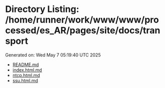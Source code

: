 # Directory Listing: /home/runner/work/www/www/processed/es_AR/pages/site/docs/transport
Generated on: Wed May  7 05:19:40 UTC 2025

- [README.md](README.md)
- [index.html.md](index.html.md)
- [ntcp.html.md](ntcp.html.md)
- [ssu.html.md](ssu.html.md)
